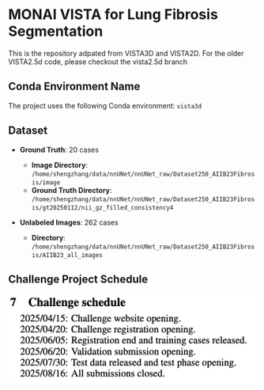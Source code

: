 # MONAI VISTA for Lung Fibrosis Segmentation
This is the repository adpated from VISTA3D and VISTA2D. For the older VISTA2.5d code, please checkout the vista2.5d branch

## Conda Environment Name
The project uses the following Conda environment:
`vista3d`


## Dataset
- **Ground Truth**: 20 cases  
  - **Image Directory**: `/home/shengzhang/data/nnUNet/nnUNet_raw/Dataset250_AIIB23Fibrosis/image`  
  - **Ground Truth Directory**: `/home/shengzhang/data/nnUNet/nnUNet_raw/Dataset250_AIIB23Fibrosis/gt20250112/nii_gz_filled_consistency4`

- **Unlabeled Images**: 262 cases  
  - **Directory**: `/home/shengzhang/data/nnUNet/nnUNet_raw/Dataset250_AIIB23Fibrosis/AIIB23_all_images`

## Challenge Project Schedule
![Project Schedule](challenge/Schedule.png)